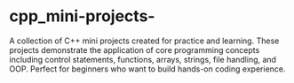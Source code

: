 # cpp_mini-projects-
A collection of C++ mini projects created for practice and learning. These projects demonstrate the application of core programming concepts including control statements, functions, arrays, strings, file handling, and OOP. Perfect for beginners who want to build hands-on coding experience.

